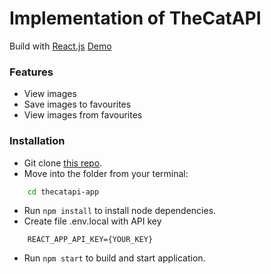 # Implementation of TheCatAPI
Build with [React.js](https://reactjs.org)
[Demo](https://thecatapi-app.herokuapp.com/images)

### Features
* View images
* Save images to favourites
* View images from favourites

### Installation
* Git clone [this repo](https://github.com/yury-herlovich/thecatapi-app).
* Move into the folder from your terminal:
```sh
    cd thecatapi-app
```
* Run `npm install` to install node dependencies.
* Create file .env.local with API key
```
    REACT_APP_API_KEY={YOUR_KEY}
```
* Run `npm start` to build and start application.